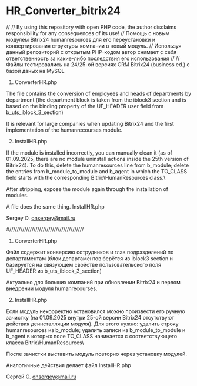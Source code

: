 # HR_Converter_bitrix24
// 
// By using this repository with open PHP code, the author disclaims responsibility for any consequences of its use!
// Помощь с новым модулем Bitrix24 humanresources для его переустановки и конвертирования структуры компании в новый модуль.
// Используя данный репозиторий с открытым PHP-кодом автор снимает с себя ответственность за какие-либо последствия его использования
//
// Файлы тестировались на 24/25-ой версиях CRM Bitrix24 (business ed.) с базой даных на MySQL

1.	ConverterHR.php 

The file contains the conversion of employees and heads of departments by department (the department block is taken from the iblock3 section and is based on the binding property of the UF_HEADER user field from b_uts_iblock_3_section)

It is relevant for large companies when updating Bitrix24 and the first implementation of the humanrecourses module.

2.	InstallHR.php 

If the module is installed incorrectly, you can manually clean it (as of 01.09.2025, there are no module uninstall actions inside the 25th version of Bitrix24). To do this, delete the humanresources line from b_module; delete the entries from b_module_to_module and b_agent in which the TO_CLASS field starts with the corresponding Bitrix\HumanResources class.\ 

After stripping, expose the module again through the installation of modules. 

A file does the same thing. InstallHR.php

Sergey O.
onsergey@mail.ru

#////////////////////////////////////////

1.	ConverterHR.php 

Файл содержит конверсию сотрудников и глав подразделений по департаментам (блок департаментов берётся из iblock3 section и базируется на связующем свойстве пользовательского поля UF_HEADER из b_uts_iblock_3_section)

Актуально для больших компаний при обновлении Bitrix24 и первом внедрении модуля humanrecourses.

2.	InstallHR.php 

Если модуль некорректно установился можно произвести его ручную зачистку (на 01.09.2025 внутри 25-ой версии Bitrix24 отсутствуют действия деинсталляции модуля). Для этого нужно: удалить строку humanresources из b_module; удалить записи из b_module_to_module  и b_agent в которых поле TO_CLASS начинается с соответствующего класса Bitrix\HumanResources\ 

После зачистки выставить модуль повторно через установку модулей. 

Аналогичные действия делает файл InstallHR.php

Сергей О.
onsergey@mail.ru

